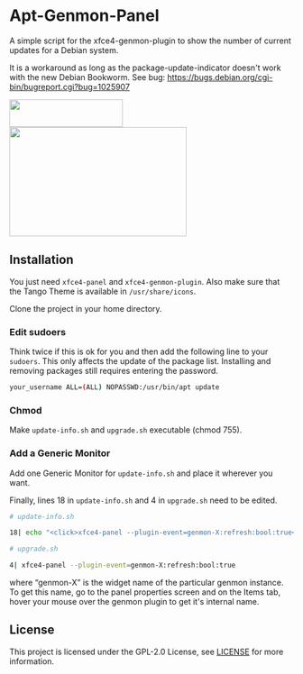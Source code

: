 # Apt-Genmon-Panel

A simple script for the xfce4-genmon-plugin to show the number of current updates for a Debian system.

It is a workaround as long as the package-update-indicator doesn't work with the new Debian Bookworm. See bug: https://bugs.debian.org/cgi-bin/bugreport.cgi?bug=1025907

<img src="https://github.com/stwe/apt-genmon-panel/blob/main/docs/devlog/noUpdates.png" width="201" height="49" alt="" />

<img src="https://github.com/stwe/apt-genmon-panel/blob/main/docs/devlog/update.png" width="314" height="194" alt="" />

## Installation

You just need `xfce4-panel` and `xfce4-genmon-plugin`. Also make sure that the Tango Theme is available in `/usr/share/icons`.

Clone the project in your home directory.

### Edit sudoers

Think twice if this is ok for you and then add the following line to your `sudoers`. This only affects the update of the package list. Installing and removing packages still requires entering the password.


```bash
your_username ALL=(ALL) NOPASSWD:/usr/bin/apt update
```

### Chmod

Make `update-info.sh` and `upgrade.sh` executable (chmod 755).


### Add a Generic Monitor

Add one Generic Monitor for `update-info.sh` and place it wherever you want.

Finally, lines 18 in `update-info.sh` and 4 in `upgrade.sh` need to be edited.

```bash
# update-info.sh

18| echo "<click>xfce4-panel --plugin-event=genmon-X:refresh:bool:true</click>"
```


```bash
# upgrade.sh

4| xfce4-panel --plugin-event=genmon-X:refresh:bool:true
```

where “genmon-X” is the widget name of the particular genmon instance. To get this name, go to the panel properties screen and on the Items tab, hover your mouse over the genmon plugin to get it's internal name.


## License

This project is licensed under the GPL-2.0 License, see [LICENSE](https://github.com/stwe/apt-genmon-panel/blob/main/LICENSE) for more information.

